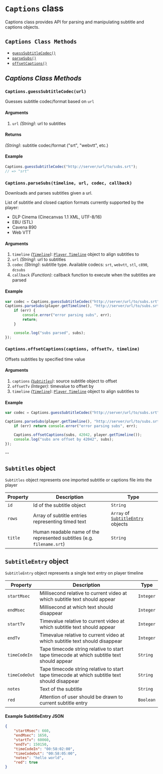 # <a id="Captions"></a>`Captions` class #

Captions class provides API for parsing and manipulating subtitle and captions objects.

## `Captions Class Methods` ##

- [`guessSubtitleCodec()`](#guessSubtitleCodec)
- [`parseSubs()`](#parseSubs)
- [`offsetCaptions()`](#offsetCaptions)

## _Captions Class Methods_ ##

### <a id="guessSubtitleCodec"></a>`Captions.guessSubtitleCodec(url)`
Guesses subtitle codec/format based on `url`
#### Arguments
1. `url` *(String)*: url to subtitles

#### Returns
*(String)*: subtitle codec/format ("srt", "webvtt", etc.)

#### Example
```js
Captions.guessSubtitleCodec("http://server/url/to/subs.srt");
// => "srt"
```
 
### <a id="parseSubs"></a>`Captions.parseSubs(timeline, url, codec, callback)`
Downloads and parses subtitles given a url.

List of subtitle and closed caption formats currently supported by the player:
* DLP Cinema (Cinecanvas 1.1 XML, UTF-8/16)
* EBU (STL)
* Cavena 890
* Web VTT

#### Arguments
1. `timeline` *([`Timeline`](Timeline.md))*: [`Player Timeline`](Player.md#Player_getTimeline) object to align subtitles to
2. `url` *(String)*: url to subtitles
3. `codec` *(String)*: subtitle type. Available codecs: `srt`, `webvtt`, `stl`, `c890`, `dcsubs`
4. `callback` *(Function)*: callback function to execute when the subtitles are parsed

#### Example
```js
var codec = Captions.guessSubtitleCodec("http://server/url/to/subs.srt");
Captions.parseSubs(player.getTimeline(), "http://server/url/to/subs.srt", codec, function(err, subs) {
    if (err) {
        console.error("error parsing subs", err);
        return;
    }

    console.log("subs parsed", subs);
});
```

### <a id="offsetCaptions"></a>`Captions.offsetCaptions(captions, offsetTv, timeline)`
Offsets subtitles by specified time value
#### Arguments
1. `captions` *([`Subtitles`](#Subtitles))*: source subtitle object to offset
2. `offsetTv` *(Integer)*: timevalue to offset by
3. `timeline` *([`Timeline`](Timeline.md))*: [`Player Timeline`](Player.md#Player_getTimeline) object to align subtitles to

#### Example
```js
var codec = Captions.guessSubtitleCodec("http://server/url/to/subs.srt");

Captions.parseSubs(player.getTimeline(), "http://server/url/to/subs.srt", codec, function(err, subs) {
    if (err) return console.error("error parsing subs", err);

    Captions.offsetCaptions(subs, 42042, player.getTimeline());
    console.log("subs are offset by 42042", subs);
});
```

--


## <a id="Subtitles"></a>`Subtitles` object #

`Subtitles` object represents one imported subtitle or captions file into the player

| Property | Description                                                            | Type                                                 |
| -------- | ---------------------------------------------------------------------- | ---------------------------------------------------- |
| `id`     | Id of the subtitle object                                              | `String`                                             |
| `rows`   | Array of subtitle entries representing timed text                      | `Array` of [`SubtitleEntry`](#SubtitleEntry) objects |
| `title`  | Human readable name of the represented subtitles (e.g. `filename.srt`) | `String`                                             |


## <a id="SubtitleEntry"></a>`SubtitleEntry` object #

`SubtitleEntry` object represents a single text entry on player timeline

| Property      | Description                                                                                  | Type      |
| ------------- | -------------------------------------------------------------------------------------------- | --------- |
| `startMsec`   | Millisecond relative to current video at which subtitle text should appear                   | `Integer` |
| `endMsec`     | Millisecond at which text should disappear                                                   | `Integer` |
| `startTv`     | Timevalue relative to current video at which subtitle text should appear                     | `Integer` |
| `endTv`       | Timevalue relative to current video at which subtitle text should disappear                  | `Integer` |
| `timeCodeIn`  | Tape timecode string relative to start tape timecode at which subtitle text should appear    | `String`  |
| `timeCodeOut` | Tape timecode string relative to start tape timecode at which subtitle text should disappear | `String`  |
| `notes`       | Text of the subtitle                                                                         | `String`  |
| `red`         | Attention of user should be drawn to current subtitle entry                                  | `Boolean` |

#### Example SubtitleEntry JSON
```json
{
    "startMsec": 660,
    "endMsec": 1650,
    "startTv": 60060,
    "endTv": 150150,
    "timeCodeIn": "00:58:02:00",
    "timeCodeOut": "00:58:05:00",
    "notes": "hello world",
    "red": true
}
```
